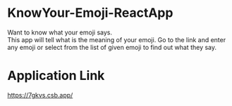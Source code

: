 # KnowYour-Emoji-ReactApp

Want to know what your emoji says.<br>
This app will tell what is the meaning of your emoji.
Go to the link and enter any emoji or select from the list of given emoji to find out what they say.

# Application Link
https://7gkvs.csb.app/

